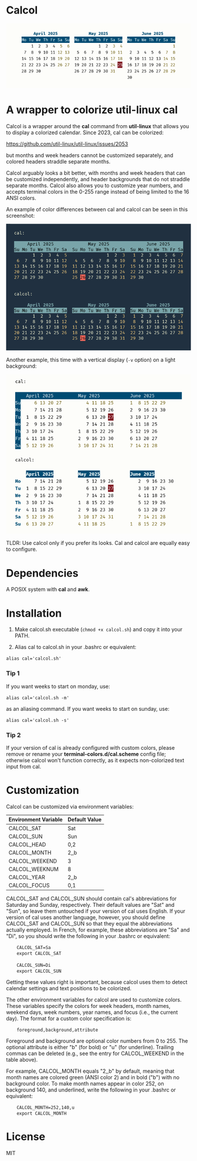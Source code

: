 # Calcol

![Banner](banner.png)

# A wrapper to colorize util-linux cal

Calcol is a wrapper around the **cal** command from **util-linux** that allows you
to display a colorized calendar. Since 2023, cal can be colorized:

https://github.com/util-linux/util-linux/issues/2053

but months and week headers cannot be customized separately, and colored headers
straddle separate months.

Calcol arguably looks a bit better, with months and week headers that can be
customized independently, and header backgrounds that do not straddle separate
months. Calcol also allows you to customize year numbers, and accepts terminal
colors in the 0-255 range instead of being limited to the 16 ANSI colors.

An example of color differences between cal and calcol can be seen in this
screenshot:

![Comparison](comparison.png)

Another example, this time with a vertical display (`-v` option) on a light
background:

![More](more.png)

TLDR: Use calcol only if you prefer its looks. Cal and calcol are equally easy
to configure.

# Dependencies

A POSIX system with **cal** and **awk**.

# Installation

1) Make calcol.sh executable (`chmod +x calcol.sh`) and copy it into your PATH.

2) Alias cal to calcol.sh in your .bashrc or equivalent:

```
alias cal='calcol.sh'
```

### Tip 1

If you want weeks to start on monday, use:

```
alias cal='calcol.sh -m'
```

as an aliasing command. If you want weeks to start on sunday, use:

```
alias cal='calcol.sh -s'
```

### Tip 2

If your version of cal is already configured with custom colors, please
remove or rename your **terminal-colors.d/cal.scheme** config file; otherwise
calcol won't function correctly, as it expects non-colorized text input from cal.

# Customization

Calcol can be customized via environment variables:

| Environment Variable | Default Value  |
|:---------------------|:---------------|
| CALCOL\_SAT          | Sat            |
| CALCOL\_SUN          | Sun            |
| CALCOL\_HEAD         | 0,2            |
| CALCOL\_MONTH        | 2,,b           |
| CALCOL\_WEEKEND      | 3              |
| CALCOL\_WEEKNUM      | 8              |
| CALCOL\_YEAR         | 2,,b           |
| CALCOL\_FOCUS        | 0,1            |

CALCOL\_SAT and CALCOL\_SUN should contain cal's abbreviations for Saturday and Sunday,
respectively. Their default values are "Sat" and "Sun", so leave them untouched if your
version of cal uses English. If your version of cal uses another language, however, you
should define CALCOL\_SAT and CALCOL\_SUN so that they equal the abbreviations actually
employed. In French, for example, these abbreviations are "Sa" and "Di", so you should
write the following in your .bashrc or equivalent:

```
    CALCOL_SAT=Sa
    export CALCOL_SAT

    CALCOL_SUN=Di
    export CALCOL_SUN
```

Getting these values right is important, because calcol uses them to detect calendar
settings and text positions to be colorized.

The other environment variables for calcol are used to customize colors. These variables
specify the colors for week headers, month names, weekend days, week numbers, year names,
and focus (i.e., the current day). The format for a custom color specification is:

```
    foreground,background,attribute
```

Foreground and background are optional color numbers from 0 to 255. The optional
attribute is either "b" (for bold) or "u" (for underline). Trailing commas can be
deleted (e.g., see the entry for CALCOL\_WEEKEND in the table above).

For example, CALCOL\_MONTH equals "2,,b" by default, meaning that month names
are colored green (ANSI color 2) and in bold ("b") with no background color. To
make month names appear in color 252, on background 140, and underlined, write
the following in your .bashrc or equivalent:

```
    CALCOL_MONTH=252,140,u
    export CALCOL_MONTH
```

# License

MIT


